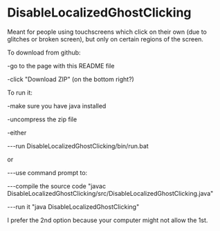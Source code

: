 # DisableLocalizedGhostClicking
Meant for people using touchscreens which click on their own (due to glitches or broken screen), but only on certain regions of the screen.


To download from github:

-go to the page with this README file

-click "Download ZIP" (on the bottom right?)


To run it:

-make sure you have java installed

-uncompress the zip file

-either

---run DisableLocalizedGhostClicking/bin/run.bat

  or

---use command prompt to:

---compile the source code "javac DisableLocalizedGhostClicking/src/DisableLocalizedGhostClicking.java"

---run it "java DisableLocalizedGhostClicking"

I prefer the 2nd option because your computer might not allow the 1st.
